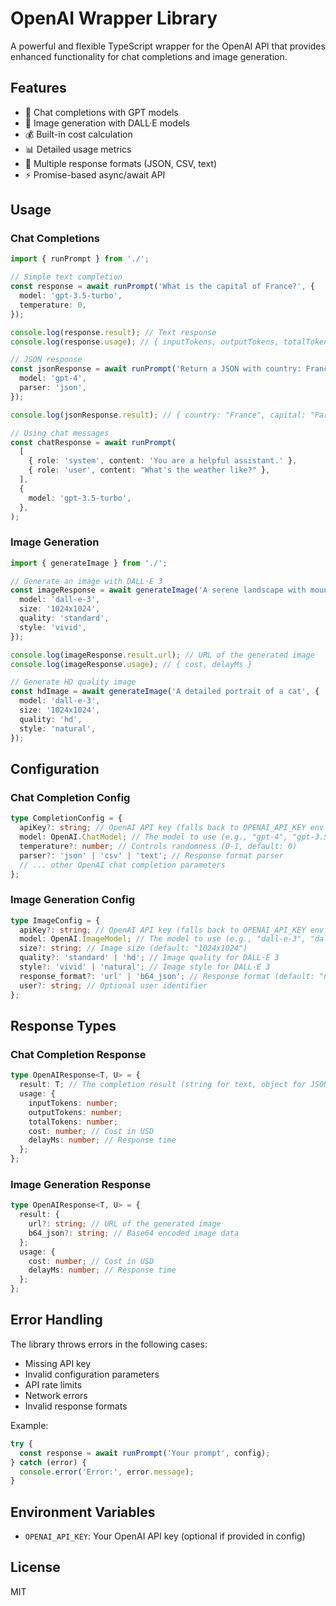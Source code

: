 # OpenAI Wrapper Library

A powerful and flexible TypeScript wrapper for the OpenAI API that provides enhanced functionality for chat completions and image generation.

## Features

- 🤖 Chat completions with GPT models
- 🎨 Image generation with DALL·E models
- 💰 Built-in cost calculation
- 📊 Detailed usage metrics
- 🔄 Multiple response formats (JSON, CSV, text)
- ⚡ Promise-based async/await API

## Usage

### Chat Completions

```typescript
import { runPrompt } from './';

// Simple text completion
const response = await runPrompt('What is the capital of France?', {
  model: 'gpt-3.5-turbo',
  temperature: 0,
});

console.log(response.result); // Text response
console.log(response.usage); // { inputTokens, outputTokens, totalTokens, cost, delayMs }

// JSON response
const jsonResponse = await runPrompt('Return a JSON with country: France, capital: Paris', {
  model: 'gpt-4',
  parser: 'json',
});

console.log(jsonResponse.result); // { country: "France", capital: "Paris" }

// Using chat messages
const chatResponse = await runPrompt(
  [
    { role: 'system', content: 'You are a helpful assistant.' },
    { role: 'user', content: "What's the weather like?" },
  ],
  {
    model: 'gpt-3.5-turbo',
  },
);
```

### Image Generation

```typescript
import { generateImage } from './';

// Generate an image with DALL·E 3
const imageResponse = await generateImage('A serene landscape with mountains at sunset', {
  model: 'dall-e-3',
  size: '1024x1024',
  quality: 'standard',
  style: 'vivid',
});

console.log(imageResponse.result.url); // URL of the generated image
console.log(imageResponse.usage); // { cost, delayMs }

// Generate HD quality image
const hdImage = await generateImage('A detailed portrait of a cat', {
  model: 'dall-e-3',
  size: '1024x1024',
  quality: 'hd',
  style: 'natural',
});
```

## Configuration

### Chat Completion Config

```typescript
type CompletionConfig = {
  apiKey?: string; // OpenAI API key (falls back to OPENAI_API_KEY env variable)
  model: OpenAI.ChatModel; // The model to use (e.g., "gpt-4", "gpt-3.5-turbo")
  temperature?: number; // Controls randomness (0-1, default: 0)
  parser?: 'json' | 'csv' | 'text'; // Response format parser
  // ... other OpenAI chat completion parameters
};
```

### Image Generation Config

```typescript
type ImageConfig = {
  apiKey?: string; // OpenAI API key (falls back to OPENAI_API_KEY env variable)
  model: OpenAI.ImageModel; // The model to use (e.g., "dall-e-3", "dall-e-2")
  size?: string; // Image size (default: "1024x1024")
  quality?: 'standard' | 'hd'; // Image quality for DALL·E 3
  style?: 'vivid' | 'natural'; // Image style for DALL·E 3
  response_format?: 'url' | 'b64_json'; // Response format (default: "url")
  user?: string; // Optional user identifier
};
```

## Response Types

### Chat Completion Response

```typescript
type OpenAIResponse<T, U> = {
  result: T; // The completion result (string for text, object for JSON/CSV)
  usage: {
    inputTokens: number;
    outputTokens: number;
    totalTokens: number;
    cost: number; // Cost in USD
    delayMs: number; // Response time
  };
};
```

### Image Generation Response

```typescript
type OpenAIResponse<T, U> = {
  result: {
    url?: string; // URL of the generated image
    b64_json?: string; // Base64 encoded image data
  };
  usage: {
    cost: number; // Cost in USD
    delayMs: number; // Response time
  };
};
```

## Error Handling

The library throws errors in the following cases:

- Missing API key
- Invalid configuration parameters
- API rate limits
- Network errors
- Invalid response formats

Example:

```typescript
try {
  const response = await runPrompt('Your prompt', config);
} catch (error) {
  console.error('Error:', error.message);
}
```

## Environment Variables

- `OPENAI_API_KEY`: Your OpenAI API key (optional if provided in config)

## License

MIT
